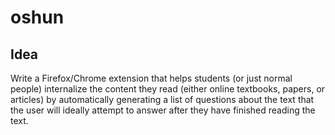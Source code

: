# oshun

## Idea
Write a Firefox/Chrome extension that helps students (or just normal people) internalize the content they read (either online textbooks, papers, or articles) by automatically generating a list of questions about the text that the user will ideally attempt to answer after they have finished reading the text.